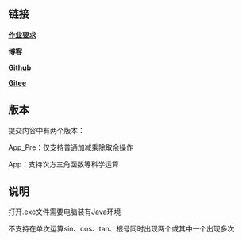 ## 链接

**[作业要求](https://bbs.csdn.net/topics/617294583)**

**[博客](https://blog.csdn.net/Dawn_3563/article/details/133270616?spm=1001.2014.3001.5502)**

**[Github](https://github.com/983496556/SE_Calculator)**

**[Gitee](https://gitee.com/Chen_Linxu/SE_Calculator)**

## 版本

提交内容中有两个版本：

App_Pre：仅支持普通加减乘除取余操作

App：支持次方三角函数等科学运算

## 说明

打开.exe文件需要电脑装有Java环境

不支持在单次运算sin、cos、tan、根号同时出现两个或其中一个出现多次

